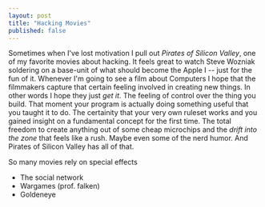 ```yaml
---
layout: post
title: "Hacking Movies"
published: false
---
```


Sometimes when I've lost motivation I pull out *Pirates of Silicon Valley*, one of my favorite movies about hacking.
It feels great to watch Steve Wozniak soldering on a base-unit of what should become the Apple I -- just for the fun of it.
Whenever I'm going to see a film about Computers I hope that the filmmakers capture that certain feeling involved in creating new things. In other words I hope they just *get it*. The feeling of control over the thing you build. That moment your program is actually doing something useful that you taught it to do. The certainity that your very own ruleset works and you gained insight on a fundamental concept for the first time. The total freedom to create anything out of some cheap microchips and the *drift into the zone* that feels like a rush. Maybe even some of the nerd humor. And Pirates of Silicon Valley has all of that.

So many movies rely on special effects

- The social network
- Wargames (prof. falken)
- Goldeneye